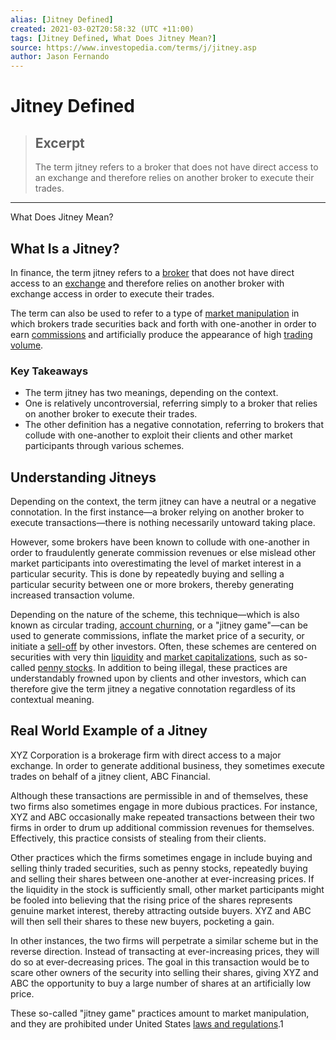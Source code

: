 ```yaml
---
alias: [Jitney Defined]
created: 2021-03-02T20:58:32 (UTC +11:00)
tags: [Jitney Defined, What Does Jitney Mean?]
source: https://www.investopedia.com/terms/j/jitney.asp
author: Jason Fernando
---
```


# Jitney Defined

> ## Excerpt
> The term jitney refers to a broker that does not have direct access to an exchange and therefore relies on another broker to execute their trades.

---

What Does Jitney Mean?
## What Is a Jitney?

In finance, the term jitney refers to a [broker](https://www.investopedia.com/terms/b/brokerage-company.asp) that does not have direct access to an [exchange](https://www.investopedia.com/terms/e/exchange.asp) and therefore relies on another broker with exchange access in order to execute their trades.

The term can also be used to refer to a type of [market manipulation](https://www.investopedia.com/terms/m/manipulation.asp) in which brokers trade securities back and forth with one-another in order to earn [commissions](https://www.investopedia.com/terms/c/commission.asp) and artificially produce the appearance of high [trading volume](https://www.investopedia.com/terms/v/volume.asp).

### Key Takeaways

-   The term jitney has two meanings, depending on the context.
-   One is relatively uncontroversial, referring simply to a broker that relies on another broker to execute their trades.
-   The other definition has a negative connotation, referring to brokers that collude with one-another to exploit their clients and other market participants through various schemes.

## Understanding Jitneys

Depending on the context, the term jitney can have a neutral or a negative connotation. In the first instance—a broker relying on another broker to execute transactions—there is nothing necessarily untoward taking place.

However, some brokers have been known to collude with one-another in order to fraudulently generate commission revenues or else mislead other market participants into overestimating the level of market interest in a particular security. This is done by repeatedly buying and selling a particular security between one or more brokers, thereby generating increased transaction volume. 

Depending on the nature of the scheme, this technique—which is also known as circular trading, [account churning](https://www.investopedia.com/terms/c/churning.asp), or a "jitney game"—can be used to generate commissions, inflate the market price of a security, or initiate a [sell-off](https://www.investopedia.com/terms/s/sell-off.asp) by other investors. Often, these schemes are centered on securities with very thin [liquidity](https://www.investopedia.com/terms/l/liquidity.asp) and [market capitalizations](https://www.investopedia.com/terms/m/marketcapitalization.asp), such as so-called [penny stocks](https://www.investopedia.com/terms/p/pennystock.asp). In addition to being illegal, these practices are understandably frowned upon by clients and other investors, which can therefore give the term jitney a negative connotation regardless of its contextual meaning.

## Real World Example of a Jitney

XYZ Corporation is a brokerage firm with direct access to a major exchange. In order to generate additional business, they sometimes execute trades on behalf of a jitney client, ABC Financial.

Although these transactions are permissible in and of themselves, these two firms also sometimes engage in more dubious practices. For instance, XYZ and ABC occasionally make repeated transactions between their two firms in order to drum up additional commission revenues for themselves. Effectively, this practice consists of stealing from their clients.

Other practices which the firms sometimes engage in include buying and selling thinly traded securities, such as penny stocks, repeatedly buying and selling their shares between one-another at ever-increasing prices. If the liquidity in the stock is sufficiently small, other market participants might be fooled into believing that the rising price of the shares represents genuine market interest, thereby attracting outside buyers. XYZ and ABC will then sell their shares to these new buyers, pocketing a gain.

In other instances, the two firms will perpetrate a similar scheme but in the reverse direction. Instead of transacting at ever-increasing prices, they will do so at ever-decreasing prices. The goal in this transaction would be to scare other owners of the security into selling their shares, giving XYZ and ABC the opportunity to buy a large number of shares at an artificially low price. 

These so-called "jitney game" practices amount to market manipulation, and they are prohibited under United States [laws and regulations](https://www.investopedia.com/articles/economics/09/financial-regulatory-body.asp).1
